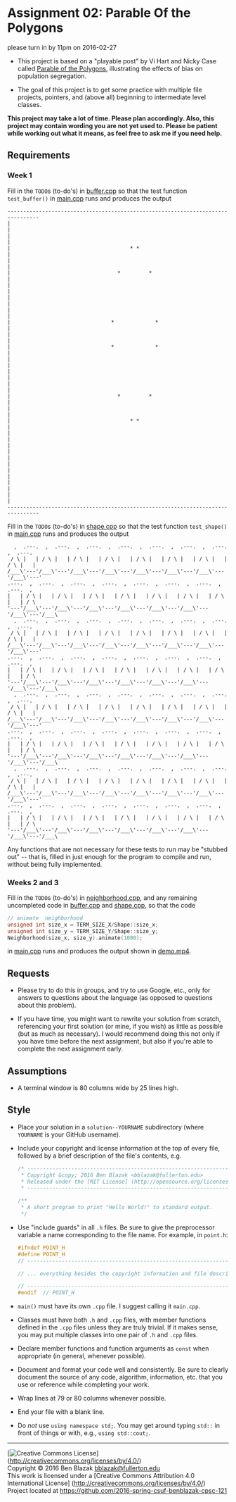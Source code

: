 # Assignment 02: Parable Of the Polygons
please turn in by 11pm on 2016-02-27

- This project is based on a "playable post" by Vi Hart and Nicky Case called
  [Parable of the Polygons](http://ncase.me/polygons/), illustrating the
  effects of bias on population segregation.

- The goal of this project is to get some practice with multiple file projects,
  pointers, and (above all) beginning to intermediate level classes.


**This project may take a lot of time.  Please plan accordingly.  Also, this
project may contain wording you are not yet used to.  Please be patient while
working out what it means, as feel free to ask me if you need help.**


## Requirements

### Week 1

Fill in the `TODO`s (to-do's) in
[buffer.cpp](partial-solution/buffer.cpp)
so that the test function `test_buffer()` in
[main.cpp](partial-solution/main.cpp)
runs and produces the output
```
--------------------------------------------------------------------------------
|                                                                              |
|                                                                              |
|                                      * *                                     |
|                                                                              |
|                                  *         *                                 |
|                                                                              |
|                                                                              |
|                                                                              |
|                                *             *                               |
|                                                                              |
|                                *             *                               |
|                                                                              |
|                                                                              |
|                                                                              |
|                                  *         *                                 |
|                                                                              |
|                                      * *                                     |
|                                                                              |
|                                                                              |
|                                                                              |
|                                                                              |
|                                                                              |
|                                                                              |
--------------------------------------------------------------------------------
```

Fill in the `TODO`s (to-do's) in
[shape.cpp](partial-solution/shape.cpp)
so that the test function `test_shape()` in
[main.cpp](partial-solution/main.cpp)
runs and produces the output
```
  ,  .---.  ,  .---.  ,  .---.  ,  .---.  ,  .---.  ,  .---.  ,  .---.  ,  .---.
 / \ |   | / \ |   | / \ |   | / \ |   | / \ |   | / \ |   | / \ |   | / \ |   |
/___\'---'/___\'---'/___\'---'/___\'---'/___\'---'/___\'---'/___\'---'/___\'---'
.---.  ,  .---.  ,  .---.  ,  .---.  ,  .---.  ,  .---.  ,  .---.  ,  .---.  ,  
|   | / \ |   | / \ |   | / \ |   | / \ |   | / \ |   | / \ |   | / \ |   | / \ 
'---'/___\'---'/___\'---'/___\'---'/___\'---'/___\'---'/___\'---'/___\'---'/___\
  ,  .---.  ,  .---.  ,  .---.  ,  .---.  ,  .---.  ,  .---.  ,  .---.  ,  .---.
 / \ |   | / \ |   | / \ |   | / \ |   | / \ |   | / \ |   | / \ |   | / \ |   |
/___\'---'/___\'---'/___\'---'/___\'---'/___\'---'/___\'---'/___\'---'/___\'---'
.---.  ,  .---.  ,  .---.  ,  .---.  ,  .---.  ,  .---.  ,  .---.  ,  .---.  ,  
|   | / \ |   | / \ |   | / \ |   | / \ |   | / \ |   | / \ |   | / \ |   | / \ 
'---'/___\'---'/___\'---'/___\'---'/___\'---'/___\'---'/___\'---'/___\'---'/___\
  ,  .---.  ,  .---.  ,  .---.  ,  .---.  ,  .---.  ,  .---.  ,  .---.  ,  .---.
 / \ |   | / \ |   | / \ |   | / \ |   | / \ |   | / \ |   | / \ |   | / \ |   |
/___\'---'/___\'---'/___\'---'/___\'---'/___\'---'/___\'---'/___\'---'/___\'---'
.---.  ,  .---.  ,  .---.  ,  .---.  ,  .---.  ,  .---.  ,  .---.  ,  .---.  ,  
|   | / \ |   | / \ |   | / \ |   | / \ |   | / \ |   | / \ |   | / \ |   | / \ 
'---'/___\'---'/___\'---'/___\'---'/___\'---'/___\'---'/___\'---'/___\'---'/___\
  ,  .---.  ,  .---.  ,  .---.  ,  .---.  ,  .---.  ,  .---.  ,  .---.  ,  .---.
 / \ |   | / \ |   | / \ |   | / \ |   | / \ |   | / \ |   | / \ |   | / \ |   |
/___\'---'/___\'---'/___\'---'/___\'---'/___\'---'/___\'---'/___\'---'/___\'---'
.---.  ,  .---.  ,  .---.  ,  .---.  ,  .---.  ,  .---.  ,  .---.  ,  .---.  ,  
|   | / \ |   | / \ |   | / \ |   | / \ |   | / \ |   | / \ |   | / \ |   | / \ 
'---'/___\'---'/___\'---'/___\'---'/___\'---'/___\'---'/___\'---'/___\'---'/___\
```

Any functions that are not necessary for these tests to run may be "stubbed
out" -- that is, filled in just enough for the program to compile and run,
without being fully implemented.

### Weeks 2 and 3

Fill in the `TODO`s (to-do's) in
[neighborhood.cpp](partial-solution/neighborhood.cpp),
and any remaining uncompleted code in
[buffer.cpp](partial-solution/buffer.cpp) and
[shape.cpp](partial-solution/shape.cpp),
so that the code
```c++
// animate  neighborhood
unsigned int size_x = TERM_SIZE_X/Shape::size_x;
unsigned int size_y = TERM_SIZE_Y/Shape::size_y;
Neighborhood(size_x, size_y).animate(1000);
```
in [main.cpp](partial-solution/main.cpp) runs and produces the output shown in
[demo.mp4](demo.mp4).


## Requests

- Please try to do this in groups, and try to use Google, etc., only for
  answers to questions about the language (as opposed to questions about this
  problem).

- If you have time, you might want to rewrite your solution from scratch,
  referencing your first solution (or mine, if you wish) as little as possible
  (but as much as necessary).  I would recommend doing this not only if you
  have time before the next assignment, but also if you're able to complete the
  next assignment early.


## Assumptions

- A terminal window is 80 columns wide by 25 lines high.


## Style

- Place your solution in a `solution--YOURNAME` subdirectory
  (where `YOURNAME` is your GitHub username).

- Include your copyright and license information at the top of every file,
  followed by a brief description of the file's contents, e.g.

  ```c++
  /* ----------------------------------------------------------------------------
   * Copyright &copy; 2016 Ben Blazak <bblazak@fullerton.edu>
   * Released under the [MIT License] (http://opensource.org/licenses/MIT)
   * ------------------------------------------------------------------------- */

  /**
   * A short program to print "Hello World!" to standard output.
   */
  ```

- Use "include guards" in all `.h` files.  Be sure to give the preprocessor
  variable a name corresponding to the file name.  For example, in `point.h`:

  ```c++
  #ifndef POINT_H
  #define POINT_H
  // ----------------------------------------------------------------------------

  // ... everything besides the copyright information and file description

  // ----------------------------------------------------------------------------
  #endif  // POINT_H
  ```

- `main()` must have its own `.cpp` file.  I suggest calling it `main.cpp`.
- Classes must have both `.h` and `.cpp` files, with member functions defined
  in the `.cpp` files unless they are truly trivial.  If it makes sense, you
  may put multiple classes into one pair of `.h` and `.cpp` files.

- Declare member functions and function arguments as `const` when appropriate
  (in general, whenever possible).

- Document and format your code well and consistently.  Be sure to clearly
  document the source of any code, algorithm, information, etc. that you use or
  reference while completing your work.
- Wrap lines at 79 or 80 columns whenever possible.
- End your file with a blank line.
- Do *not* use `using namespace std;`.  You may get around typing `std::` in
  front of things or with, e.g., `using std::cout;`.


-------------------------------------------------------------------------------
[![Creative Commons License](https://i.creativecommons.org/l/by/4.0/88x31.png)]
(http://creativecommons.org/licenses/by/4.0/)  
Copyright &copy; 2016 Ben Blazak <bblazak@fullerton.edu>  
This work is licensed under a [Creative Commons Attribution 4.0 International
License] (http://creativecommons.org/licenses/by/4.0/)  
Project located at <https://github.com/2016-spring-csuf-benblazak-cpsc-121>

